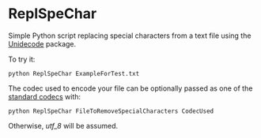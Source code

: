 # ReplSpeChar #

Simple Python script replacing special characters from a text file using the [Unidecode](https://pypi.python.org/pypi/Unidecode) package.

To try it:

```
python ReplSpeChar ExampleForTest.txt
```

The codec used to encode your file can be optionally passed as one of the [standard codecs](https://docs.python.org/3.6/library/codecs.html#standard-encodings) with:
```
python ReplSpeChar FileToRemoveSpecialCharacters CodecUsed
```
Otherwise, _utf_8_ will be assumed.